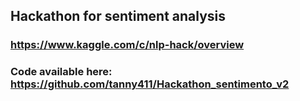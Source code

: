 ## Hackathon for sentiment analysis
### https://www.kaggle.com/c/nlp-hack/overview
### Code available here: https://github.com/tanny411/Hackathon_sentimento_v2
